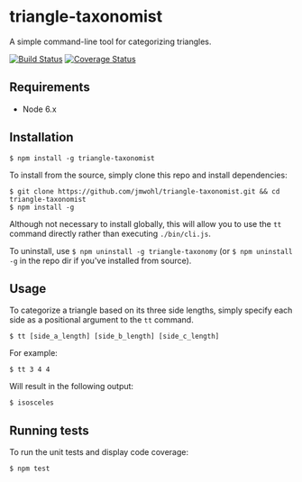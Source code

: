 # triangle-taxonomist
A simple command-line tool for categorizing triangles.

[![Build Status](https://travis-ci.org/jmwohl/triangle-taxonomist.svg?branch=master)](https://travis-ci.org/jmwohl/triangle-taxonomist) [![Coverage Status](https://coveralls.io/repos/github/jmwohl/triangle-taxonomist/badge.svg?branch=master)](https://coveralls.io/github/jmwohl/triangle-taxonomist?branch=master)

## Requirements

- Node 6.x

## Installation

```terminal
$ npm install -g triangle-taxonomist
```

To install from the source, simply clone this repo and install dependencies:

```terminal
$ git clone https://github.com/jmwohl/triangle-taxonomist.git && cd triangle-taxonomist
$ npm install -g
```

Although not necessary to install globally, this will allow you to use the `tt` command directly rather than executing `./bin/cli.js`.

To uninstall, use `$ npm uninstall -g triangle-taxonomy` (or `$ npm uninstall -g` in the repo dir if you've installed from source).

## Usage

To categorize a triangle based on its three side lengths, simply specify each side as a positional argument to the `tt` command.

```terminal
$ tt [side_a_length] [side_b_length] [side_c_length]
```

For example:

```terminal
$ tt 3 4 4
```

Will result in the following output:

```terminal
$ isosceles
```

## Running tests

To run the unit tests and display code coverage:

```terminal
$ npm test
```
